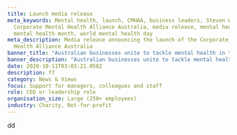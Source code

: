 ```yaml
---
title: Launch media release
meta_keywords: Mental health, launch, CMHAA, business leaders, Steven Worrall,
  Corporate Mental Health Alliance Australia, media release, mental health week,
  mental health month, world mental health day
meta_description: Media release announcing the launch of the Corporate Mental
  Health Alliance Australia
banner_title: "Australian businesses unite to tackle mental health in the workplace "
banner_description: "Australian businesses unite to tackle mental health in the workplace "
date: 2020-10-11T03:03:21.058Z
description: ff
category: News & Views
focus: Support for managers, colleagues and staff
role: CEO or leadership role
organisation_size: Large (250+ employees)
industry: Charity, Not-for-profit
---
```

dd